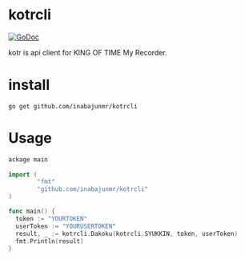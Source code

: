 # kotrcli


[![GoDoc](https://godoc.org/github.com/inabajunmr/kotrcli/github?status.svg)](https://godoc.org/github.com/inabajunmr/kotrcli)



kotr is api client for KING OF TIME My Recorder.

# install
```
go get github.com/inabajunmr/kotrcli
```

# Usage
```go
ackage main
  
import (
        "fmt"
        "github.com/inabajunmr/kotrcli"
)

func main() {
  token := "YOURTOKEN"
  userToken := "YOURUSERTOKEN"
  result, _ := kotrcli.Dakoku(kotrcli.SYUKKIN, token, userToken)
  fmt.Println(result)
}
```
